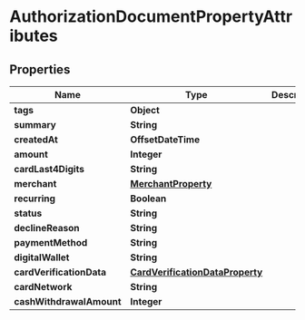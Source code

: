 

# AuthorizationDocumentPropertyAttributes


## Properties

| Name | Type | Description | Notes |
|------------ | ------------- | ------------- | -------------|
|**tags** | **Object** |  |  [optional] |
|**summary** | **String** |  |  [optional] |
|**createdAt** | **OffsetDateTime** |  |  |
|**amount** | **Integer** |  |  |
|**cardLast4Digits** | **String** |  |  |
|**merchant** | [**MerchantProperty**](MerchantProperty.md) |  |  |
|**recurring** | **Boolean** |  |  |
|**status** | **String** |  |  |
|**declineReason** | **String** |  |  [optional] |
|**paymentMethod** | **String** |  |  [optional] |
|**digitalWallet** | **String** |  |  [optional] |
|**cardVerificationData** | [**CardVerificationDataProperty**](CardVerificationDataProperty.md) |  |  [optional] |
|**cardNetwork** | **String** |  |  [optional] |
|**cashWithdrawalAmount** | **Integer** |  |  [optional] |



